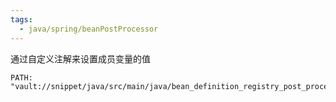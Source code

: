 ```yaml
---
tags:
  - java/spring/beanPostProcessor
---
```


通过自定义注解来设置成员变量的值

```embed-java
PATH: "vault://snippet/java/src/main/java/bean_definition_registry_post_processor_1.java"
```
